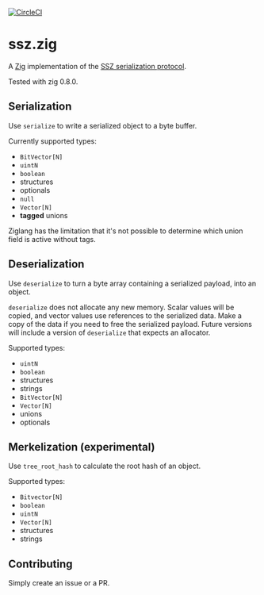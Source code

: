 [![CircleCI](https://circleci.com/gh/gballet/ssz.zig.svg?style=shield)](https://circleci.com/gh/gballet/ssz.zig)

# ssz.zig
A [Zig](https://ziglang.org) implementation of the [SSZ serialization protocol](https://github.com/ethereum/eth2.0-specs/blob/dev/ssz/simple-serialize.md).

Tested with zig 0.8.0.

## Serialization

Use `serialize` to write a serialized object to a byte buffer.

Currently supported types:

 * `BitVector[N]`
 * `uintN`
 * `boolean`
 * structures
 * optionals
 * `null`
 * `Vector[N]`
 * **tagged** unions

Ziglang has the limitation that it's not possible to determine which union field is active without tags.

## Deserialization

Use `deserialize` to turn a byte array containing a serialized payload, into an object.

`deserialize` does not allocate any new memory. Scalar values will be copied, and vector values use references to the serialized data. Make a copy of the data if you need to free the serialized payload. Future versions will include a version of `deserialize` that expects an allocator.

Supported types:

 * `uintN`
 * `boolean`
 * structures
 * strings
 * `BitVector[N]`
 * `Vector[N]`
 * unions
 * optionals

## Merkelization (experimental)

Use `tree_root_hash` to calculate the root hash of an object.

Supported types:

 * `Bitvector[N]`
 * `boolean`
 * `uintN`
 * `Vector[N]`
 * structures
 * strings

## Contributing

Simply create an issue or a PR.

